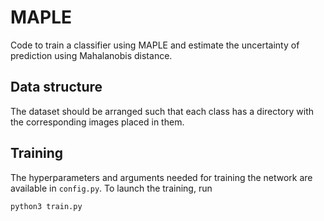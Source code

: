 # MAPLE

Code to train a classifier using MAPLE and estimate the uncertainty of prediction using Mahalanobis distance.
  

## Data structure

The dataset should be arranged such that each class has a directory with the corresponding images placed in them.

## Training

The hyperparameters and arguments needed for training the network are available in `config.py`.
To launch the training, run 
```
python3 train.py
```

